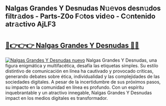 ## Nalgas Grandes Y Desnudas N𝚞𝚎vos desn𝚞dos filtr𝚊dos - Parts-Z0o F𝚘tos vid𝚎o - C𝚘ntenido atr𝚊ctivo AjLF3

# <h2><a href="http://mba9lx3.tromn.icu/?c=Nalgas+Grandes+Y+Desnudas">🔗👉👉👉 Nalgas Grandes Y Desnudas 🔗🔗</a></h2>

[![Nalgas Grandes Y Desnudas nuevo](https://i.imgur.com/pEAQMta.gif)](http://mba9lx3.tromn.icu/?c=Nalgas+Grandes+Y+Desnudas)
Nalgas Grandes Y Desnudas, una figura enigmática y multifacética, desafía las etiquetas simples. Su estilo distintivo de comunicación en línea ha cautivado y provocado críticas, generando debates sobre ética, individualidad y las complejidades de las sociedades digitales. A pesar de la incertidumbre de sus próximos pasos, su impacto en la comunidad en línea es profundo. Con un espíritu inquebrantable y un atractivo innegable, Nalgas Grandes Y Desnudas impact en los medios digitales es transformador.
